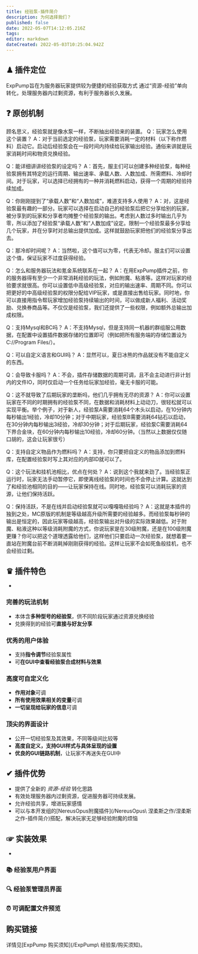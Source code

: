 ```yaml
---
title: 经验泵-插件简介
description: 为何选择我们？
published: false
date: 2022-05-07T14:12:05.216Z
tags: 
editor: markdown
dateCreated: 2022-05-03T10:25:04.942Z
---
```


## ♟ 插件定位
ExpPump旨在为服务器玩家提供较为便捷的经验获取方式
通过“资源-经验”单向转化，处理服务器内过剩资源，有利于服务器长久发展。

## ❓ 原创机制
顾名思义，经验泵就是像水泵一样，不断抽出经验来的装置。
Q：玩家怎么使用这个装置？
A：对于当前选定的经验泵，玩家需要消耗一定的材料（以下称作燃料）启动它。启动后经验泵会在一段时间内持续给玩家输出经验。通俗来讲就是玩家消耗时间和物资兑换经验。

Q：能详细讲讲经验泵的设定吗？
A：首先，服主们可以创建多种经验泵，每种经验泵拥有其特定的运行周期、输出速率、承载人数、人数加成、所需燃料、冷却时间。对于玩家，可以选择已经拥有的一种并消耗燃料启动，获得一个周期的经验持续加成。

Q：你刚刚提到了“承载人数”和“人数加成”，难道支持多人使用？
A：对，这是经验泵最有趣的一部分。玩家可以选择在启动自己的经验泵后把它分享给别的玩家，被分享到的玩家和分享者均摊整个经验泵的输出。考虑到人数过多时输出几乎为零，所以添加了经验泵“承载人数”和“人数加成”设定。限制一个经验泵最多分享给几个玩家，并在分享时对总输出提供加成。这样就鼓励玩家把他们的经验泵分享出去。

Q：那冷却时间呢？
A：当然啦，这个值可以为零，代表无冷却。服主们可以设置这个值，保证玩家不过度获得经验。

Q：怎么和服务器玩法和氪金系统联系在一起？
A：在用ExpPump插件之前，你的服务器得有至少一个非常消耗经验的玩法，例如附魔、粘液等。这样对玩家的经验要求就很高。你可以设置低中高级经验泵，对应的输出速率、周期不同。你可以把更好的中高级经验泵的权限分配给VIP玩家，或是直接出售给玩家。同时地，你可以直接用指令帮玩家增加经验泵持续输出的时间，可以做成新人福利、活动奖励、兑换券商品等。不仅仅是经验泵，我们还提供了一些权限，例如额外总输出加成权限。

Q：支持Mysql和BC吗？
A：不支持Mysql，但是支持同一机器的群组服公用数据，在配置中设置插件数据存储的位置即可（例如把所有服务端的存储位置设为C://Program Files/）。

Q：可以自定义语言和GUI吗？
A：显然可以，夏日冰熊的作品就没有不能自定义的东西。

Q：会导致卡服吗？
A：不会，插件存储数据的周期可调，且不会主动进行非计划内的文件IO，同时仅启动一个任务给玩家加经验，毫无卡服的可能。

Q：这不就导致了后期玩家的垄断吗，他们几乎拥有无尽的资源？
A：你可以设置玩家在不同的时期拥有的经验泵不同，在数据和消耗材料上动动刀，很轻松就可以实现平衡。举个例子，对于新人，经验泵A需要消耗64个木头以启动，在10分钟内每秒输出1经验，冷却10分钟；对于中期玩家，经验泵B需要消耗64钻石以启动，在30分钟内每秒输出3经验，冷却30分钟；对于后期玩家，经验泵C需要消耗64下界合金块，在60分钟内每秒输出10经验，冷却60分钟。（当然以上数据仅仅随口胡的，这会让玩家很亏）

Q：支持自定义物品作为燃料吗？
A：支持，你只要把自定义的物品添加到燃料库，在配置经验泵时写上其对应的内部ID就可以了。

Q：这个玩法和挂机池相比，优点在何处？
A：说到这个我就来劲了。当经验泵正运行时，玩家无法手动暂停它，即使离线经验泵的时间也不会停止计算。这就达到了和经验池相同的目的——让玩家保持在线。同时地，经验泵可以消耗玩家的资源，让他们保持活跃。

Q：保持活跃，不是在线并启动经验泵就可以嘎嘎吸经验吗？
A：这就是本插件的独到之处，MC原版的机制是等级越高升级所需要的经验越多。而经验泵每秒钟的输出是恒定的，因此玩家等级越高，经验泵输出对升级的实际效果越低。对于附魔、粘液这种以等级消耗附魔的方式，你说玩家是在30级附魔，还是在100级附魔更赚？你可以把这个道理透露给他们，这样他们只要启动一次经验泵，就想着要一直站在附魔台前不断消耗掉刚刚获得的经验。这样让玩家不会如死鱼般挂机，也不会经验过剩。

## ♛ 插件特色
-
### 完善的玩法机制
- 本体含**多种型号的经验泵**，供不同阶段玩家通过资源兑换经验
- 兑换得到的经验可**直接与好友分享**
### 优秀的用户体验
- 支持**指令调节**经验泵属性
- 可**在GUI中查看经验泵合成材料与效果**
### 高度可自定义化
- **作用对象**可调
- **所有使用效果相关的变量**可调
- **一切呈现给玩家的信息**可调
### 顶尖的界面设计
- 公开一切经验泵及其效果，不同等级间比较等
- **高度自定义，支持GUI样式与具体呈现的设置**
- **优良的GUI链路机制**，让玩家不再迷失在GUI中
## ✔ 插件优势
- 提供了全新的 *资源-经验* 转化思路
- 有效处理服务器内过剩资源，促进服务器可持续发展。
- 允许经验共享，增进玩家感情
- 可以与本开发组的[NereusOpus附魔插件](/NereusOpus\ 涅柔斯之作/涅柔斯之作-插件简介)搭配，解决玩家无足够经验附魔的烦恼

## ☞ 实装效果
- 
### 📚 经验泵用户界面
### 🔍 经验泵管理员界面
### ⏰ 可调配置文件预览

## 购买链接
详情见[ExpPump 购买须知](/ExpPump\ 经验泵/购买须知)。